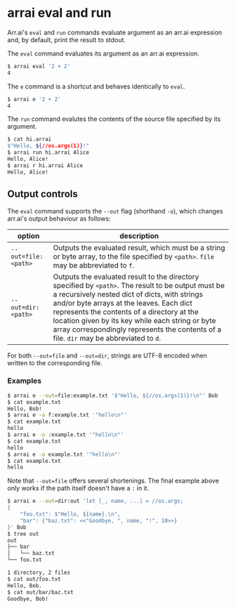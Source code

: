 # arrai eval and run

Arr.ai's `eval` and `run` commands evaluate argument as an arr.ai expression
and, by default, print the result to stdout.

The `eval` command evaluates its argument as an arr.ai expression.

```bash
$ arrai eval '2 + 2'
4
```

The `e` command is a shortcut and behaves identically to `eval`.

```bash
$ arrai e '2 + 2'
4
```

The `run` command evalutes the contents of the source file specified by its
argument.

```bash
$ cat hi.arrai
$"Hello, ${//os.args(1)}!"
$ arrai run hi.arrai Alice
Hello, Alice!
$ arrai r hi.arrai Alice
Hello, Alice!
```

## Output controls

The `eval` command supports the `--out` flag (shorthand `-o`), which changes
arr.ai's output behaviour as follows:

| option | description |
|-|-|
| `--out=file:<path>` | Outputs the evaluated result, which must be a string or byte array, to the file specified by `<path>`. `file` may be abbreviated to `f`. |
| `--out=dir:<path>` | Outputs the evaluated result to the directory specified by `<path>`. The result to be output must be a recursively nested dict of dicts, with strings and/or byte arrays at the leaves. Each dict represents the contents of a directory at the location given by its key while each string or byte array correspondingly represents the contents of a file. `dir` may be abbreviated to `d`.  |

For both `--out=file` and `--out=dir`, strings are UTF-8 encoded when written to the corresponding file.

### Examples

```bash
$ arrai e --out=file:example.txt '$"Hello, ${//os.args(1)}!\n"' Bob
$ cat example.txt
Hello, Bob!
$ arrai e -o f:example.txt '"hello\n"'
$ cat example.txt
hello
$ arrai e -o :example.txt '"hello\n"'
$ cat example.txt
hello
$ arrai e -o example.txt '"hello\n"'
$ cat example.txt
hello
```

Note that `--out=file` offers several shortenings. The final example above only
works if the path itself doesn't have a `:` in it.

```bash
$ arrai e --out=dir:out 'let [_, name, ...] = //os.args;
{
    "foo.txt": $"Hello, ${name}.\n",
    "bar": {"baz.txt": <<"Goodbye, ", name, "!", 10>>}
}' Bob
$ tree out
out
├── bar
│   └── baz.txt
└── foo.txt

1 directory, 2 files
$ cat out/foo.txt
Hello, Bob.
$ cat out/bar/baz.txt
Goodbye, Bob!
```
